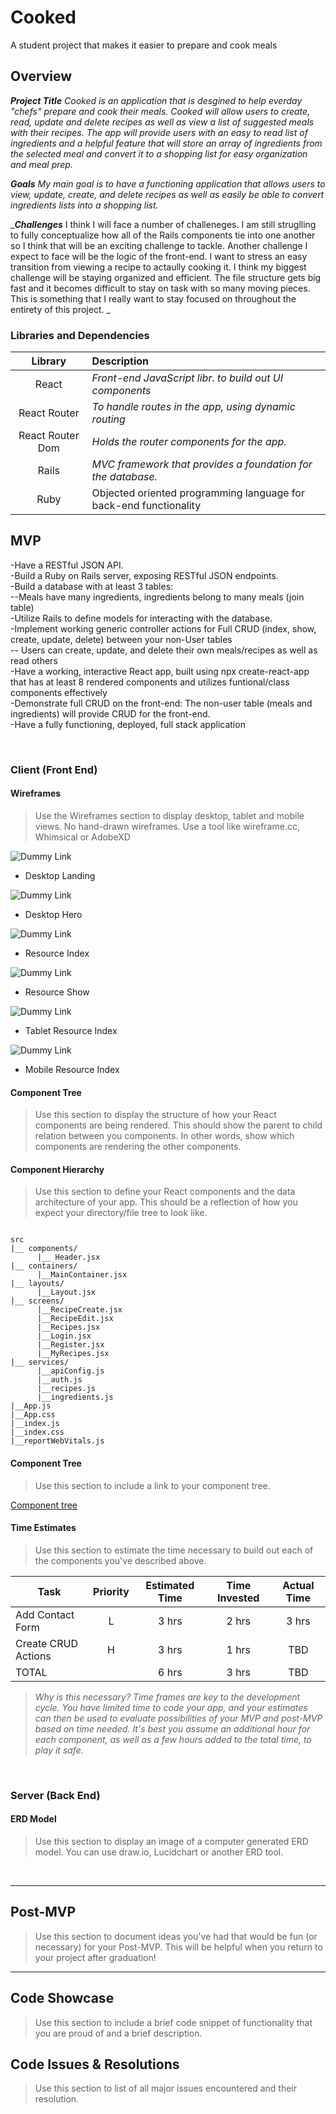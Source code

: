 # Cooked
A student project that makes it easier to prepare and cook meals

## Overview

_**Project Title** Cooked is an application that is desgined to help everday "chefs" prepare and cook their meals. Cooked will allow users to create, read, update and delete recipes as well as view a list of suggested meals with their recipes. The app will provide users with an easy to read list of ingredients and a helpful feature that will store an array of ingredients from the selected meal and convert it to a shopping list for easy organization and meal prep._

_***Goals*** My main goal is to have a functioning application that allows users to view, update, create, and delete recipes as well as easily be able to convert ingredients lists into a shopping list._ <br>

_***Challenges*** I think I will face a number of challeneges. I am still struglling to fully conceptualize how all of the Rails components tie into one another so I think that will be an exciting challenge to tackle. Another challenge I expect to face will be the logic of the front-end. I want to stress an easy transition from viewing a recipe to actaully cooking it. I think my biggest challenge will be staying organized and efficient. The file structure gets big fast and it becomes difficult to stay on task with so many moving pieces. This is something that I really want to stay focused on throughout the entirety of this project. _


### Libraries and Dependencies

|     Library      | Description                                |
| :--------------: | :----------------------------------------- |
|      React       | _Front-end JavaScript libr. to build out UI components_ |
|   React Router   | _To handle routes in the app, using dynamic routing_ |
| React Router Dom | _Holds the router components for the app._ |
|     Rails        | _MVC framework that provides a foundation for the database._ |
|     Ruby         | Objected oriented programming language for back-end functionality|



## MVP

-Have a RESTful JSON API. 
<br>
-Build a Ruby on Rails server, exposing RESTful JSON endpoints.
<br>
-Build a database with at least 3 tables:
<br>
--Meals have many ingredients, ingredients belong to many meals (join table)
<br>
-Utilize Rails to define models for interacting with the database.
<br>
-Implement working generic controller actions for Full CRUD (index, show, create, update, delete) between your non-User tables
<br>
 -- Users can create, update, and delete their own meals/recipes as well as read others 
 <br>
 -Have a working, interactive React app, built using npx create-react-app that has at least 8 rendered components and utilizes funtional/class components effectively
 <br>
 -Demonstrate full CRUD on the front-end: The non-user table (meals and ingredients) will provide CRUD for the front-end.
 <br>
 -Have a fully functioning, deployed, full stack application 
 
<br>

### Client (Front End)

#### Wireframes

> Use the Wireframes section to display desktop, tablet and mobile views. No hand-drawn wireframes. Use a tool like wireframe.cc, Whimsical or AdobeXD

![Dummy Link](url)

- Desktop Landing

![Dummy Link](url)

- Desktop Hero

![Dummy Link](url)

- Resource Index

![Dummy Link](url)

- Resource Show

![Dummy Link](url)

- Tablet Resource Index

![Dummy Link](url)

- Mobile Resource Index

#### Component Tree

> Use this section to display the structure of how your React components are being rendered. This should show the parent to child relation between you components. In other words, show which components are rendering the other components. 

#### Component Hierarchy

> Use this section to define your React components and the data architecture of your app. This should be a reflection of how you expect your directory/file tree to look like. 

``` structure

src
|__ components/
      |__ Header.jsx
|__ containers/
      |__MainContainer.jsx
|__ layouts/
      |__Layout.jsx
|__ screens/
      |__RecipeCreate.jsx
      |__RecipeEdit.jsx
      |__Recipes.jsx
      |__Login.jsx
      |__Register.jsx
      |__MyRecipes.jsx
|__ services/
      |__apiConfig.js
      |__auth.js
      |__recipes.js
      |__ingredients.js
|__App.js
|__App.css
|__index.js
|__index.css
|__reportWebVitals.js

```

#### Component Tree

> Use this section to include a link to your component tree.

[Component tree](url)

#### Time Estimates

> Use this section to estimate the time necessary to build out each of the components you've described above.

| Task                | Priority | Estimated Time | Time Invested | Actual Time |
| ------------------- | :------: | :------------: | :-----------: | :---------: |
| Add Contact Form    |    L     |     3 hrs      |     2 hrs     |    3 hrs    |
| Create CRUD Actions |    H     |     3 hrs      |     1 hrs     |     TBD     |
| TOTAL               |          |     6 hrs      |     3 hrs     |     TBD     |

> _Why is this necessary? Time frames are key to the development cycle. You have limited time to code your app, and your estimates can then be used to evaluate possibilities of your MVP and post-MVP based on time needed. It's best you assume an additional hour for each component, as well as a few hours added to the total time, to play it safe._

<br>

### Server (Back End)

#### ERD Model

> Use this section to display an image of a computer generated ERD model. You can use draw.io, Lucidchart or another ERD tool.

<br>

***

## Post-MVP

> Use this section to document ideas you've had that would be fun (or necessary) for your Post-MVP. This will be helpful when you return to your project after graduation!

***

## Code Showcase

> Use this section to include a brief code snippet of functionality that you are proud of and a brief description.

## Code Issues & Resolutions

> Use this section to list of all major issues encountered and their resolution.

